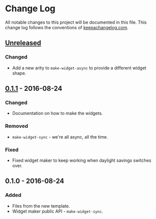 # Change Log
All notable changes to this project will be documented in this file. This change log follows the conventions of [keepachangelog.com](http://keepachangelog.com/).

## [Unreleased]
### Changed
- Add a new arity to `make-widget-async` to provide a different widget shape.

## [0.1.1] - 2016-08-24
### Changed
- Documentation on how to make the widgets.

### Removed
- `make-widget-sync` - we're all async, all the time.

### Fixed
- Fixed widget maker to keep working when daylight savings switches over.

## 0.1.0 - 2016-08-24
### Added
- Files from the new template.
- Widget maker public API - `make-widget-sync`.

[Unreleased]: https://github.com/your-name/test-clj/compare/0.1.1...HEAD
[0.1.1]: https://github.com/your-name/test-clj/compare/0.1.0...0.1.1
